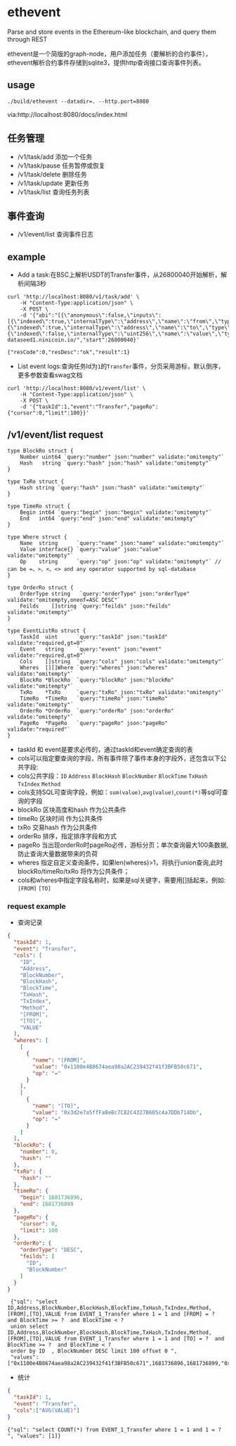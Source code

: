 # ethevent
Parse and store events in the Ethereum-like blockchain, and query them through REST

ethevent是一个简版的graph-node，用户添加任务（要解析的合约事件），ethevent解析合约事件存储到sqlite3，提供http查询接口查询事件列表。

## usage
`./build/ethevent --datadir=. --http.port=8080`

via:http://localhost:8080/docs/index.html

## 任务管理
- /v1/task/add 添加一个任务
- /v1/task/pause 任务暂停或恢复
- /v1/task/delete 删除任务
- /v1/task/update 更新任务
- /v1/task/list 查询任务列表

## 事件查询
- /v1/event/list 查询事件日志

## example
- Add a task:在BSC上解析USDT的Transfer事件，从26800040开始解析，解析间隔3秒
```shell
curl 'http://localhost:8080/v1/task/add' \
	-H "Content-Type:application/json" \
	-X POST \
	-d '{"abi":"[{\"anonymous\":false,\"inputs\":[{\"indexed\":true,\"internalType\":\"address\",\"name\":\"from\",\"type\":\"address\"},{\"indexed\":true,\"internalType\":\"address\",\"name\":\"to\",\"type\":\"address\"},{\"indexed\":false,\"internalType\":\"uint256\",\"name\":\"value\",\"type\":\"uint256\"}],\"name\":\"Transfer\",\"type\":\"event\"}]","chainId":56,"contract":"0x55d398326f99059fF775485246999027B3197955","interval":3,"rpc":"https://bsc-dataseed1.ninicoin.io/","start":26800040}'

{"resCode":0,"resDesc":"ok","result":1}
```

- List event logs:查询任务Id为`1`的`Transfer`事件，分页采用游标，默认倒序，更多参数查看swag文档
```shell
curl 'http://localhost:8080/v1/event/list' \
	-H "Content-Type:application/json" \
	-X POST \
	-d '{"taskId":1,"event":"Transfer","pageRo":{"cursor":0,"limit":100}}'
```

## /v1/event/list request
```
type BlockRo struct {
	Number uint64 `query:"number" json:"number" validate:"omitempty"`
	Hash   string `query:"hash" json:"hash" validate:"omitempty"`
}

type TxRo struct {
	Hash string `query:"hash" json:"hash" validate:"omitempty"`
}

type TimeRo struct {
	Begin int64 `query:"begin" json:"begin" validate:"omitempty"`
	End   int64 `query:"end" json:"end" validate:"omitempty"`
}

type Where struct {
	Name  string      `query:"name" json:"name" validate:"omitempty"`
	Value interface{} `query:"value" json:"value" validate:"omitempty"`
	Op    string      `query:"op" json:"op" validate:"omitempty"` // can be =、>、<、<> and any operator supported by sql-database
}

type OrderRo struct {
	OrderType string   `query:"orderType" json:"orderType" validate:"omitempty,oneof=ASC DESC"`
	Feilds    []string `query:"feilds" json:"feilds" validate:"omitempty"`
}

type EventListRo struct {
	TaskId  uint      `query:"taskId" json:"taskId" validate:"required,gt=0"`
	Event   string    `query:"event" json:"event" validate:"required,gt=0"`
	Cols    []string  `query:"cols" json:"cols" validate:"omitempty"`
	Wheres  [][]Where `query:"wheres" json:"wheres" validate:"omitempty"`
	BlockRo *BlockRo  `query:"blockRo" json:"blockRo" validate:"omitempty"`
	TxRo    *TxRo     `query:"txRo" json:"txRo" validate:"omitempty"`
	TimeRo  *TimeRo   `query:"timeRo" json:"timeRo" validate:"omitempty"`
	OrderRo *OrderRo  `query:"orderRo" json:"orderRo" validate:"omitempty"`
	PageRo  *PageRo   `query:"pageRo" json:"pageRo" validate:"required"`
}
```
- taskId 和 event是要求必传的，通过taskId和event确定查询的表
- cols可以指定要查询的字段，所有事件除了事件本身的字段外，还包含以下公共字段:
- cols公共字段：`ID` `Address` `BlockHash` `BlockNumber` `BlockTime` `TxHash` `TxIndex` `Method`
- cols支持SQL可查询字段，例如：`sum(value)`,`avg(value)`,`count(*)`等sql可查询的字段
- blockRo 区块高度和hash 作为公共条件
- timeRo 区块时间 作为公共条件
- txRo 交易hash 作为公共条件
- orderRo 排序，指定排序字段和方式
- pageRo 当出现orderRo时pageRo必传，游标分页；单次查询最大100条数据,防止查询大量数据带来的负荷
- wheres 指定自定义查询条件，如果len(wheres)>1，将执行union查询,此时 blockRo/timeRo/txRo 将作为公共条件；
- cols和wheres中指定字段名称时，如果是sql关键字，需要用[]括起来，例如:`[FROM]` `[TO]`

### request example
- 查询记录
```json
{
  "taskId": 1,
  "event": "Transfer",
  "cols": [
    "ID",
    "Address",
    "BlockNumber",
    "BlockHash",
    "BlockTime",
    "TxHash",
    "TxIndex",
    "Method",
    "[FROM]",
    "[TO]",
    "VALUE"
  ],
  "wheres": [
    [
      {
        "name": "[FROM]",
        "value": "0x1100e4B8674aea98a2AC239432f41f3BFB50c671",
        "op": "="
      }
    ],
    [
      {
        "name": "[TO]",
        "value": "0x3d2e7a5ffFa8eBc7C82C4327B605c4a7DDb714Db",
        "op": "="
      }
    ]
  ],
  "blockRo": {
    "number": 0,
    "hash": ""
  },
  "txRo": {
    "hash": ""
  },
  "timeRo": {
    "begin": 1681736896,
    "end": 1681736899
  },
  "pageRo": {
    "cursor": 0,
    "limit": 100
  },
  "orderRo": {
    "orderType": "DESC",
    "feilds": [
      "ID",
      "BlockNumber"
    ]
  }
}
```
```
 {"sql": "select ID,Address,BlockNumber,BlockHash,BlockTime,TxHash,TxIndex,Method,[FROM],[TO],VALUE from EVENT_1_Transfer where 1 = 1 and [FROM] = ?  and BlockTime >= ?  and BlockTime < ?  
 union select ID,Address,BlockNumber,BlockHash,BlockTime,TxHash,TxIndex,Method,[FROM],[TO],VALUE from EVENT_1_Transfer where 1 = 1 and [TO] = ?  and BlockTime >= ?  and BlockTime < ?  
 order by ID  , BlockNumber DESC limit 100 offset 0 ", 
 "values": ["0x1100e4B8674aea98a2AC239432f41f3BFB50c671",1681736896,1681736899,"0x3d2e7a5ffFa8eBc7C82C4327B605c4a7DDb714Db",1681736896,1681736899]}
```

- 统计
```json
{
  "taskId": 1,
  "event": "Transfer",
  "cols":["AVG(VALUE)"]
}
```
```
{"sql": "select COUNT(*) from EVENT_1_Transfer where 1 = 1 and 1 = ? ", "values": [1]}
```